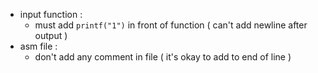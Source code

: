 - input function : 
    - must add `printf("1")` in front of function ( can't add newline after output )
- asm file : 
    - don't add any comment in file ( it's okay to add to end of line )